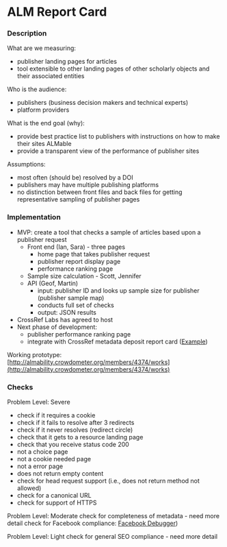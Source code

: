 # ALM Report Card

### Description
What are we measuring:
* publisher landing pages for articles
* tool extensible to other landing pages of other scholarly objects and their associated entities

Who is the audience:
* publishers (business decision makers and technical experts)
* platform providers

What is the end goal (why):
* provide best practice list to publishers with instructions on how to make their sites ALMable
* provide a transparent view of the performance of publisher sites

Assumptions:
* most often (should be) resolved by a DOI
* publishers may have multiple publishing platforms
* no distinction between front files and back files for getting representative sampling of publisher pages

### Implementation
* MVP: create a tool that checks a sample of articles based upon a publisher request
    * Front end (Ian, Sara) - three pages
        * home page that takes publisher request
        * publisher report display page
        * performance ranking page
    * Sample size calculation - Scott, Jennifer
    * API (Geof, Martin)
        * input: publisher ID and looks up sample size for publisher (publisher sample map)
        * conducts full set of checks
        * output: JSON results
* CrossRef Labs has agreed to host
* Next phase of development:
    * publisher performance ranking page
    * integrate with CrossRef metadata deposit report card ([Example](http://api.crossref.org/members/98))

Working prototype: [http://almability.crowdometer.org/members/4374/works](http://almability.crowdometer.org/members/4374/works)

### Checks
Problem Level: Severe
* check if it requires a cookie
* check if it fails to resolve after 3 redirects
* check if it never resolves (redirect circle)
* check that it gets to a resource landing page
* check that you receive status code 200
* not a choice page
* not a cookie needed page
* not a error page
* does not return empty content
* check for head request support (i.e., does not return method not allowed)
* check for a canonical URL
* check for support of HTTPS

Problem Level: Moderate
check for completeness of metadata - need more detail
check for Facebook compliance: [Facebook Debugger](https://developers.facebook.com/tools/debug/))

Problem Level: Light
check for general SEO compliance - need more detail
